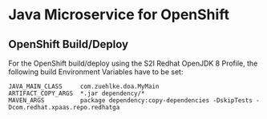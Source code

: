 # Java Microservice for OpenShift

## OpenShift Build/Deploy

For the OpenShift build/deploy using the S2I Redhat OpenJDK 8 Profile, the following build Environment Variables have to be set:

```
JAVA_MAIN_CLASS     com.zuehlke.doa.MyMain
ARTIFACT_COPY_ARGS  *.jar dependency/*
MAVEN_ARGS          package dependency:copy-dependencies -DskipTests -Dcom.redhat.xpaas.repo.redhatga
```

